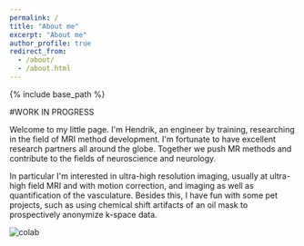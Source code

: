 ```yaml
---
permalink: /
title: "About me"
excerpt: "About me"
author_profile: true
redirect_from: 
  - /about/
  - /about.html
---
```


{% include base_path %}

#WORK IN PROGRESS

Welcome to my little page. I'm Hendrik, an engineer by training, researching in the field of MRI method development. I'm fortunate to have excellent research partners all around the globe. Together we push MR methods and contribute to the fields of neuroscience and neurology. 


In particular I'm interested in ultra-high resolution imaging, usually at ultra-high field MRI and with motion correction, and imaging as well as quantification of the vasculature. 
Besides this, I have fun with some pet projects, such as using chemical shift artifacts of an oil mask to prospectively anonymize k-space data.

![colab]('_pages/colab_world.html')
